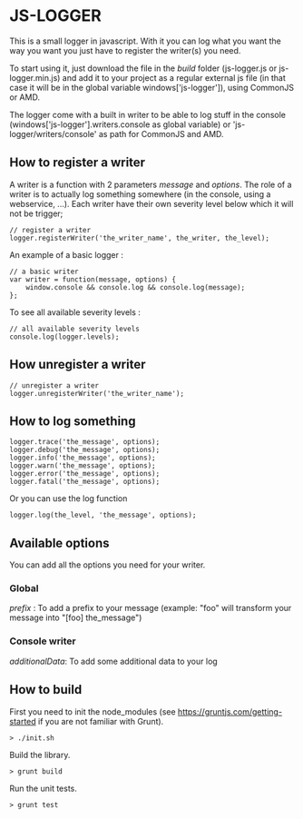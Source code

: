 JS-LOGGER
============

This is a small logger in javascript. With it you can log what you want the way you want you just have to register the writer(s) you need.

To start using it, just download the file in the *build* folder (js-logger.js or js-logger.min.js) and add it to your project as a regular external js file (in that case it will be in the global variable windows['js-logger']), using CommonJS or AMD.

The logger come with a built in writer to be able to log stuff in the console (windows['js-logger'].writers.console as global variable) or 'js-logger/writers/console' as path for CommonJS and AMD.


How to register a writer
-------------------------

A writer is a function with 2 parameters *message* and *options*. The role of a writer is to actually log something somewhere (in the console, using a webservice, ...). 
Each writer have their own severity level below which it will not be trigger;

    // register a writer
    logger.registerWriter('the_writer_name', the_writer, the_level);

An example of a basic logger :

    // a basic writer
    var writer = function(message, options) {
        window.console && console.log && console.log(message);
    };


To see all available severity levels  :

    // all available severity levels
    console.log(logger.levels);


How unregister a writer
-----------------------

    // unregister a writer 
    logger.unregisterWriter('the_writer_name');


How to log something
--------------------

    logger.trace('the_message', options);
    logger.debug('the_message', options);
    logger.info('the_message', options);
    logger.warn('the_message', options);
    logger.error('the_message', options);
    logger.fatal('the_message', options);

Or you can use the log function

    logger.log(the_level, 'the_message', options);


Available options
------------------

You can add all the options you need for your writer.

### Global

*prefix* : To add a prefix to your message (example: "foo" will transform your message into "[foo] the_message")

### Console writer

*additionalData*: To add some additional data to your log


How to build
------------

First you need to init the node_modules (see https://gruntjs.com/getting-started if you are not familiar with Grunt).

    > ./init.sh


Build the library.

    > grunt build


Run the unit tests.

    > grunt test
